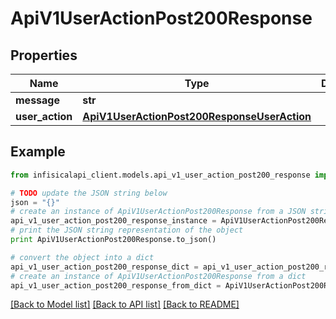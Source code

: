 # ApiV1UserActionPost200Response


## Properties
Name | Type | Description | Notes
------------ | ------------- | ------------- | -------------
**message** | **str** |  | 
**user_action** | [**ApiV1UserActionPost200ResponseUserAction**](ApiV1UserActionPost200ResponseUserAction.md) |  | 

## Example

```python
from infisicalapi_client.models.api_v1_user_action_post200_response import ApiV1UserActionPost200Response

# TODO update the JSON string below
json = "{}"
# create an instance of ApiV1UserActionPost200Response from a JSON string
api_v1_user_action_post200_response_instance = ApiV1UserActionPost200Response.from_json(json)
# print the JSON string representation of the object
print ApiV1UserActionPost200Response.to_json()

# convert the object into a dict
api_v1_user_action_post200_response_dict = api_v1_user_action_post200_response_instance.to_dict()
# create an instance of ApiV1UserActionPost200Response from a dict
api_v1_user_action_post200_response_from_dict = ApiV1UserActionPost200Response.from_dict(api_v1_user_action_post200_response_dict)
```
[[Back to Model list]](../README.md#documentation-for-models) [[Back to API list]](../README.md#documentation-for-api-endpoints) [[Back to README]](../README.md)



